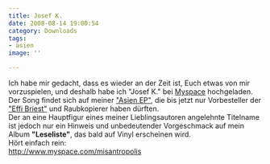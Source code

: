 ```yaml
---
title: Josef K.
date: 2008-08-14 19:00:54
category: Downloads
tags:
- asien
image: ''

---
```


Ich habe mir gedacht, dass es wieder an der Zeit ist, Euch etwas von mir vorzuspielen, und deshalb habe ich "Josef K." bei [Myspace](http://www.myspace.com/misantropolis) hochgeladen. Der Song findet sich auf meiner ["Asien EP"](http://www.misantropolis.de/musik/asien/), die bis jetzt nur Vorbesteller der ["Effi Briest"](http://www.leavemusic.de/live/leavemusic/index.php?content=12&artikel_id=35&menu_left_kind=0) und Raubkopierer haben dürften.  
Der an eine Hauptfigur eines meiner Lieblingsautoren angelehnte Titelname ist jedoch nur ein Hinweis und unbedeutender Vorgeschmack auf mein Album **"Leseliste"**, das bald auf Vinyl erscheinen wird.  
Hört einfach rein:  
<http://www.myspace.com/misantropolis>
